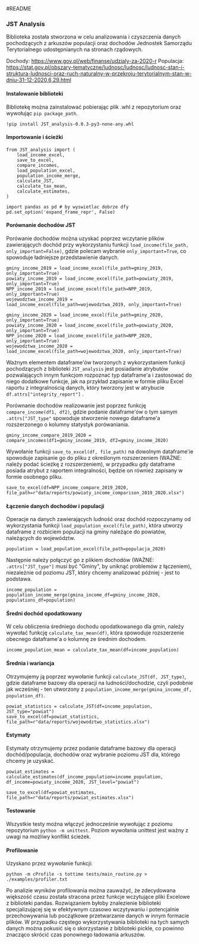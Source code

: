 #README
### JST Analysis
Biblioteka została stworzona w celu analizowania i czyszczenia danych pochodzących z arkuszów populacji oraz dochodów Jednostek Samorządu Terytorialnego udostępnianych na stronach rządowych. 

Dochody:
https://www.gov.pl/web/finanse/udzialy-za-2020-r
Populacja:
https://stat.gov.pl/obszary-tematyczne/ludnosc/ludnosc/ludnosc-stan-i-struktura-ludnosci-oraz-ruch-naturalny-w-przekroju-terytorialnym-stan-w-dniu-31-12-2020,6,29.html

#### Instalowanie biblioteki
Bibliotekę można zainstalować pobierając plik .whl z repozytorium oraz wywołując ```pip package_path```. 
```
!pip install JST_analysis-0.0.3-py3-none-any.whl
```

#### Importowanie i ścieżki
```
from JST_analysis import (
    load_income_excel,
    save_to_excel,
    compare_incomes,
    load_population_excel,
    population_income_merge,
    calculate_JST,
    calculate_tax_mean,
    calculate_estimates,
)

import pandas as pd # by wyswietlac dobrze dfy
pd.set_option('expand_frame_repr', False)
```

#### Porównanie dochodów JST
Porówanie dochodów można uzyskać poprzez wczytanie plików zawierających dochód przy wykorzystaniu funkcji ```load_income(file_path, only_important=False)```, gdzie polecam wybranie ```only_important=True```, co spowoduje ładniejsze przedstawienie danych.

```
gminy_income_2019 = load_income_excel(file_path=gminy_2019, only_important=True)
powiaty_income_2019 = load_income_excel(file_path=powiaty_2019, only_important=True)
NPP_income_2019 = load_income_excel(file_path=NPP_2019, only_important=True)
wojewodztwa_income_2019 = load_income_excel(file_path=wojewodztwa_2019, only_important=True)

gminy_income_2020 = load_income_excel(file_path=gminy_2020, only_important=True)
powiaty_income_2020 = load_income_excel(file_path=powiaty_2020, only_important=True)
NPP_income_2020 = load_income_excel(file_path=NPP_2020, only_important=True)
wojewodztwa_income_2020 = load_income_excel(file_path=wojewodztwa_2020, only_important=True)
```

Ważnym elementem dataframe'ów tworzonych z wykorzystaniem funkcji pochodzących z biblioteki ```JST_analysis``` jest posiadanie atrybutów pozwalających innym funkcjom rozpoznać typ dataframe'a i zastosować do niego dodatkowe funkcje, jak na przykład zapisanie w formie pliku Excel raportu z integralnością danych, który tworzony jest w atrybucie ```df.attrs["integrity_report"]``` .

Porównanie dochodów realizowanie jest poprzez funkcję ```compare_income(df1, df2)```, gdzie podanie dataframe'ów o tym samym ```.attrs["JST_type"``` spowoduje stworzenie nowego dataframe'a rozszerzonego o kolumny statystyk porówaniania.

```
gminy_income_compare_2019_2020 = compare_incomes(df1=gminy_income_2019, df2=gminy_income_2020)
```

Wywołanie funkcji ```save_to_excel(df, file_path)``` na dowolnym dataframe'ie spowoduje zapisanie go do pliku z określonym rozszerzeniem (WAŻNE: należy podać ścieżkę z rozszerzeniem), w przypadku gdy dataframe posiada atrybut z raportem integralności, będzie on również zapisany w formie osobnego pliku.

```
save_to_excel(df=NPP_income_compare_2019_2020, file_path=r"data/reports/powiaty_income_comparison_2019_2020.xlsx")
```

#### Łączenie danych dochodów i populacji
Operacje na danych zawierających ludność oraz dochód rozpoczynamy od wykorzystania funkcji ```load_population_excel(file_path)```, która utworzy dataframe z rozbiciem populacji na gminy należące do powiatów, należących do województw.

```
population = load_population_excel(file_path=populacja_2020)
```

Następnie należy połączyć go z plikiem dochodów (WAŻNE: ```.attrs["JST_type"]``` musi być "Gminy", by uniknąć problemów z łączeniem), niezależnie od poziomu JST, który chcemy analizować później - jest to podstawa.  

```
income_population = population_income_merge(gmina_income_df=gminy_income_2020, populations_df=population)
```

#### Średni dochód opodatkowany
W celu obliczenia średniego dochodu opodatkowanego dla gmin, należy wywołać funkcję ```calculate_tax_mean(df)```, która spowoduje rozszerzenie obecnego dataframe'a o kolumnę ze średnim dochodem.

```
income_population_mean = calculate_tax_mean(df=income_population)
```

#### Średnia i wariancja
Otrzymujemy ją poprzez wywołanie funkcji ```calculate_JST(df, JST_type)```, gdzie dataframe bazowy dla operacji na ludności/dochodzie, czyli podobnie jak wcześniej - ten utworzony z ```population_income_merge(gmina_income_df, population_df)```.

```
powiat_statistics = calculate_JST(df=income_population, JST_type="powiat")
save_to_excel(df=powiat_statistics, file_path=r"data/reports/wojewodztwo_statistics.xlsx")
```

#### Estymaty
Estymaty otrzymujemy przez podanie dataframe bazowy dla operacji dochód/populacja, dochodów oraz wybranie poziomu JST dla, którego chcemy je uzyskać.

```
powiat_estimates = calculate_estimates(df_income_population=income_population, df_income=powiaty_income_2020, JST_level="powiat")

save_to_excel(df=powiat_estimates, file_path=r"data/reports/powiat_estimates.xlsx")
```

#### Testowanie
Wszystkie testy można włączyć jednocześnie wywołując z poziomu repozytorium ```python -m unittest```. Poziom wywołania unittest jest ważny z uwagi na możliwy konflikt ścieżek.

#### Profilowanie
Uzyskano przez wywołanie funkcji:
```
python -m cProfile -s tottime tests/main_routine.py > ./examples/profiler.txt
```

Po analizie wyników profilowania można zauważyć, że zdecydowana większość czasu została stracona przez funkcje wczytujące pliki Excelowe z biblioteki pandas. Rozwiązaniem byłoby znalezienie biblioteki specjalizującej się w efektywnym czasowo wczytywaniu i potencjalnie przechowywania lub początkowe przetwarzanie danych w innym formacie plików. W przypadku częstego wykorzystywania biblioteki na tych samych danych można pokusić się o skorzystanie z biblioteki pickle, co powinno znacząco skrócić czas ponownego ładowania arkuszów. 

